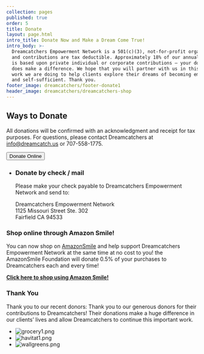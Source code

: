 ```yaml
---
collection: pages
published: true
order: 5
title: Donate
layout: page.html
intro_title: Donate Now and Make a Dream Come True!
intro_body: >-
  Dreamcatchers Empowerment Network is a 501(c)(3), not-for-profit organization,
  and contributions are tax deductible. Approximately 18% of our annual budget
  is based upon private individual or corporate contributions – your donation
  does make a difference. We hope that you will partner with us in this great
  work we are doing to help clients explore their dreams of becoming employed
  and self-sufficient. Thank you.
footer_image: dreamcatchers/footer-donate1
header_image: dreamcatchers/dreamcatchers-shop
---
```

## Ways to Donate
All donations will be confirmed with an acknowledgment and receipt for tax purposes. For questions, please contact Dreamcatchers at [info@dreamcatch.us](mailto:info@dreamcatch.us) or 707-558-1775.

<form action="https://www.paypal.com/cgi-bin/webscr" method="post" target="_top">
    <input type="hidden" name="cmd" value="_s-xclick">
    <input type="hidden" name="hosted_button_id" value="VQKQZUWZD69JW">
    <button>Donate Online</button>
    <img alt="" border="0" src="https://www.paypalobjects.com/en_US/i/scr/pixel.gif" style="display:none" width="1" height="1">
  </form>


- ### Donate by check / mail
  Please make your check payable to Dreamcatchers Empowerment Network and send to: 
  
  Dreamcatchers Empowerment Network<br>
  1125 Missouri Street Ste. 302<br>
  Fairfield CA 94533


### Shop online through Amazon Smile!
You can now shop on [AmazonSmile](https://smile.amazon.com/ch/71-0877008) and help support Dreamcatchers Empowerment Network at the same time at no cost to you! the AmazonSmile Foundation will donate 0.5% of your purchases to Dreamcatchers each and every time!

**[Click here to shop using Amazon Smile!](https://smile.amazon.com/ch/71-0877008)**


### Thank You
Thank you to our recent donors: Thank you to our generous donors for their contributions to Dreamcatchers! Their donations make a huge difference in our clients’ lives and allow Dreamcatchers to continue this important work.

- ![grocery1.png](/content/media/grocery1.png)
- ![havitat1.png](/content/media/havitat1.png)
- ![wallgreens.png](/content/media/wallgreens.png)
